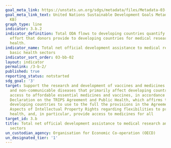 ```yaml
---
goal_meta_link: https://unstats.un.org/sdgs/metadata/files/Metadata-03-0B-02.pdf
goal_meta_link_text: United Nations Sustainable Development Goals Metadata (PDF 210
  KB)
graph_type: line
indicator: 3.b.2
indicator_definition: Total ODA flows to developing countries quantify the public
  effort that donors provide to developing countries for medical research and basic
  health.
indicator_name: Total net official development assistance to medical research and
  basic health sectors
indicator_sort_order: 03-bb-02
layout: indicator
permalink: /3-b-2/
published: true
reporting_status: notstarted
sdg_goal: '3'
target: Support the research and development of vaccines and medicines for the communicable
  and non-communicable diseases that primarily affect developing countries, provide
  access to affordable essential medicines and vaccines, in accordance with the Doha
  Declaration on the TRIPS Agreement and Public Health, which affirms the right of
  developing countries to use to the full the provisions in the Agreement on Trade-Related
  Aspects of Intellectual Property Rights regarding flexibilities to protect public
  health, and, in particular, provide access to medicines for all
target_id: 3.b
title: Total net official development assistance to medical research and basic health
  sectors
un_custodian_agency: Organisation for Economic Co-operation (OECD)
un_designated_tier: '1'
---
```

